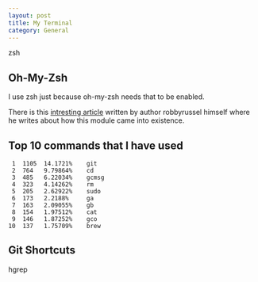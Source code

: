 ```yaml
---
layout: post
title: My Terminal
category: General
---
```


zsh
## Oh-My-Zsh
I use zsh just because oh-my-zsh needs that to be enabled.

There is this [intresting article][1] written by author robbyrussel himself where he writes about how this module came into existence.

## Top 10 commands that I have used

     1	1105  14.1721%    git
     2	764   9.79864%    cd
     3	485   6.22034%    gcmsg
     4	323   4.14262%    rm
     5	205   2.62922%    sudo
     6	173   2.2188%     ga
     7	163   2.09055%    gb
     8	154   1.97512%    cat
     9	146   1.87252%    gco
    10	137   1.75709%    brew


## Git Shortcuts

hgrep

[1]: https://medium.freecodecamp.org/d-oh-my-zsh-af99ca54212c